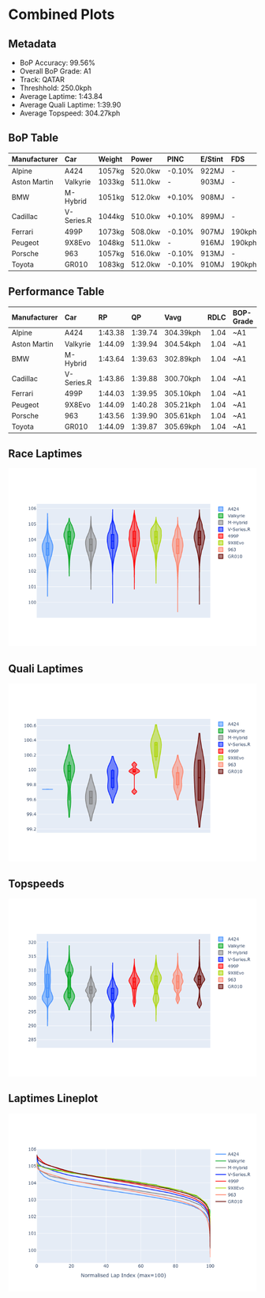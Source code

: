 # Combined Plots

## Metadata

- BoP Accuracy: 99.56%
- Overall BoP Grade: A1
- Track: QATAR
- Threshhold: 250.0kph
- Average Laptime: 1:43.84
- Average Quali Laptime: 1:39.90
- Average Topspeed: 304.27kph

## BoP Table
| Manufacturer   | Car        | Weight   | Power   | PINC   | E/Stint   | FDS    | RDP    | QDP    | TDP    |
|:---------------|:-----------|:---------|:--------|:-------|:----------|:-------|:-------|:-------|:-------|
| Alpine         | A424       | 1057kg   | 520.0kw | -0.10% | 922MJ     | -      | 51.64% | 59.31% | 26.80% |
| Aston Martin   | Valkyrie   | 1033kg   | 511.0kw | -      | 903MJ     | -      | 53.50% | 53.33% | 21.51% |
| BMW            | M-Hybrid   | 1051kg   | 512.0kw | +0.10% | 908MJ     | -      | 52.89% | 56.22% | 33.41% |
| Cadillac       | V-Series.R | 1044kg   | 510.0kw | +0.10% | 899MJ     | -      | 48.63% | 60.80% | 19.01% |
| Ferrari        | 499P       | 1073kg   | 508.0kw | -0.10% | 907MJ     | 190kph | 51.38% | 44.98% | 9.83%  |
| Peugeot        | 9X8Evo     | 1048kg   | 511.0kw | -      | 916MJ     | 190kph | 48.87% | 52.78% | 15.41% |
| Porsche        | 963        | 1057kg   | 516.0kw | -0.10% | 913MJ     | -      | 50.70% | 44.30% | 29.51% |
| Toyota         | GR010      | 1083kg   | 512.0kw | -0.10% | 910MJ     | 190kph | 51.09% | 52.71% | 11.46% |

## Performance Table
| Manufacturer   | Car        | RP      | QP      | Vavg      |   RDLC | BOP-Grade   | Match   |
|:---------------|:-----------|:--------|:--------|:----------|-------:|:------------|:--------|
| Alpine         | A424       | 1:43.38 | 1:39.74 | 304.39kph |   1.04 | ~A1         | 99.94%  |
| Aston Martin   | Valkyrie   | 1:44.09 | 1:39.94 | 304.54kph |   1.04 | ~A1         | 100.00% |
| BMW            | M-Hybrid   | 1:43.64 | 1:39.63 | 302.89kph |   1.04 | ~A1         | 100.00% |
| Cadillac       | V-Series.R | 1:43.86 | 1:39.88 | 300.70kph |   1.04 | ~A1         | 99.61%  |
| Ferrari        | 499P       | 1:44.03 | 1:39.95 | 305.10kph |   1.04 | ~A1         | 97.92%  |
| Peugeot        | 9X8Evo     | 1:44.09 | 1:40.28 | 305.21kph |   1.04 | ~A1         | 100.00% |
| Porsche        | 963        | 1:43.56 | 1:39.90 | 305.61kph |   1.04 | ~A1         | 99.84%  |
| Toyota         | GR010      | 1:44.09 | 1:39.87 | 305.69kph |   1.04 | ~A1         | 99.19%  |

## Race Laptimes
![Race Laptimes](images/race_violin.png)

## Quali Laptimes
![Quali Laptimes](images/quali_violin.png)

## Topspeeds
![Topspeeds](images/topspeed_violin.png)

## Laptimes Lineplot
![Laptimes Lineplot](images/laptime_line.png)

